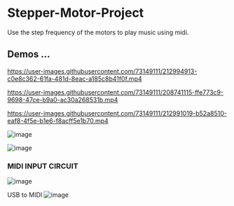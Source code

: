 # Stepper-Motor-Project
Use the step frequency of the motors to play music using midi.

## Demos ... 

https://user-images.githubusercontent.com/73149111/212994913-c0e8c362-61fa-481d-8eac-a185c8b41f0f.mp4

https://user-images.githubusercontent.com/73149111/208741115-ffe773c9-9698-47ce-b9a0-ac30a268531b.mp4


https://user-images.githubusercontent.com/73149111/212991019-b52a8510-eaf8-4f5e-b1e6-f8acff5e1b70.mp4

![image](https://user-images.githubusercontent.com/73149111/226149405-6f121aa5-cf54-496f-8a09-67572727efb1.jpeg)

![image](https://user-images.githubusercontent.com/73149111/226149433-4a2663c4-b18b-4ec2-95a6-044465038e94.jpeg)

### MIDI INPUT CIRCUIT
![image](https://user-images.githubusercontent.com/73149111/226149478-d696f5ea-96d8-47b2-8888-3e634f2a134c.png)


USB to MIDI 
![image](https://user-images.githubusercontent.com/73149111/226149509-47ea7405-bbe9-42f9-9d46-8f31f95caabb.jpeg)

